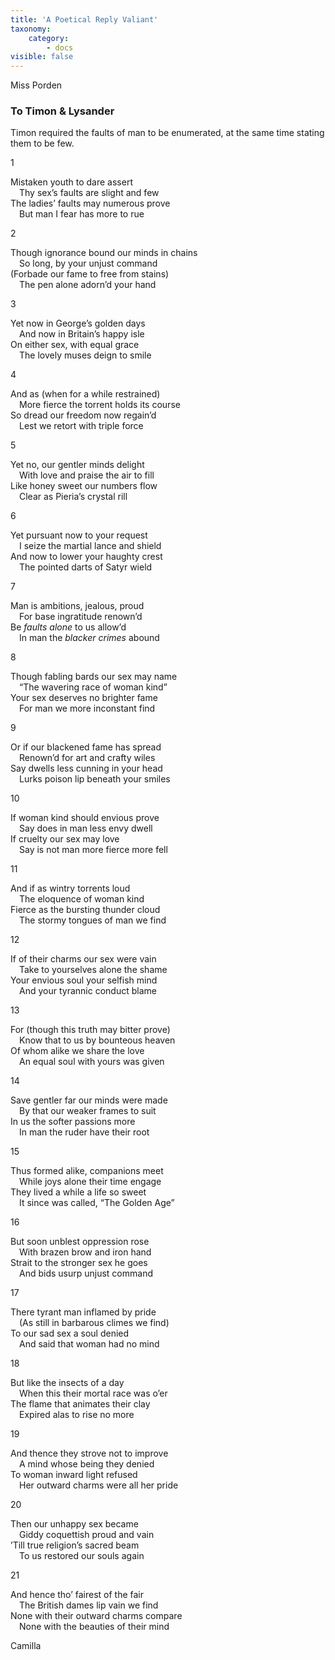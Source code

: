 ```yaml
---
title: 'A Poetical Reply Valiant'
taxonomy:
    category:
        - docs
visible: false
---
```


<div class="author">Miss Porden</div>

### To Timon & Lysander  
  
<span class="pencil">Timon required the faults of man to be enumerated, at the same time stating them to be few.</span>  
  
1  
  
Mistaken youth to dare assert  
&emsp;Thy sex’s faults are slight and few  
The ladies’ faults may numerous prove  
&emsp;But man I fear has more to rue  
  
2  
  
Though ignorance bound our minds in chains  
&emsp;So long, by your unjust command  
(Forbade our fame to free from stains)  
&emsp;The pen alone adorn’d your hand  
  
3  
  
Yet now in George’s golden days  
&emsp;And now in Britain’s happy isle  
On either sex, with equal grace  
&emsp;The lovely muses deign to smile  
  
4  
  
And as (when for a while restrained)  
&emsp;More fierce the torrent holds its course  
So dread our freedom now regain’d  
&emsp;Lest we retort with triple force  

5  
  
Yet no, our gentler minds delight  
&emsp;With love and praise the air to fill  
Like honey sweet our numbers flow  
&emsp;Clear as Pieria’s crystal rill  
  
6  
  
Yet pursuant now to your request  
&emsp;I seize the martial lance and shield  
And now to lower your haughty crest  
&emsp;The pointed darts of Satyr wield  
  
7  
  
Man is ambitions, jealous, proud  
&emsp;For base ingratitude renown’d  
Be *faults alone* to us allow’d  
&emsp;In man the *blacker crimes* abound  
  
8  
  
Though fabling bards our sex may name  
&emsp;“The wavering race of woman kind”  
Your sex deserves no brighter fame  
&emsp;For man we more inconstant find  
  
9  
  
Or if our blackened fame has spread  
&emsp;Renown’d for art and crafty wiles  
Say dwells less cunning in your head  
&emsp;Lurks poison lip beneath your smiles  
  
10  
  
If woman kind should envious prove  
&emsp;Say does in man less envy dwell  
If cruelty our sex may love  
&emsp;Say is not man more fierce more fell  
  
11  
  
And if as wintry torrents loud  
&emsp;The eloquence of woman kind  
Fierce as the bursting thunder cloud  
&emsp;The stormy tongues of man we find  
  
12  
  
If of their charms our sex were vain  
&emsp;Take to yourselves alone the shame  
Your envious soul your selfish mind  
&emsp;And your tyrannic conduct blame  
  
13  
  
For (though this truth may bitter prove)  
&emsp;Know that to us by bounteous heaven  
Of whom alike we share the love  
&emsp;An equal soul with yours was given  
  
14  
  
Save gentler far our minds were made  
&emsp;By that our weaker frames to suit  
In us the softer passions more  
&emsp;In man the ruder have their root  
  
15  
  
Thus formed alike, companions meet  
&emsp;While joys alone their time engage  
They lived a while a life so sweet  
&emsp;It since was called, “The Golden Age”  
  
16  
  
But soon unblest oppression rose  
&emsp;With brazen brow and iron hand  
Strait to the stronger sex he goes  
&emsp;And bids usurp unjust command  
  
17  
  
There tyrant man inflamed by pride  
&emsp;(As still in barbarous climes we find)  
To our sad sex a soul denied  
&emsp;And said that woman had no mind  
  
18  
  
But like the insects of a day  
&emsp;When this their mortal race was o’er  
The flame that animates their clay  
&emsp;Expired alas to rise no more  
  
19  
  
And thence they strove not to improve  
&emsp;A mind whose being they denied  
To woman inward light refused  
&emsp;Her outward charms were all her pride  
  
20  
  
Then our unhappy sex became  
&emsp;Giddy coquettish proud and vain  
’Till true religion’s sacred beam  
&emsp;To us restored our souls again  
  
21  
  
And hence tho’ fairest of the fair  
&emsp;The British dames lip vain we find  
None with their outward charms compare  
&emsp;None with the beauties of their mind  
  
Camilla